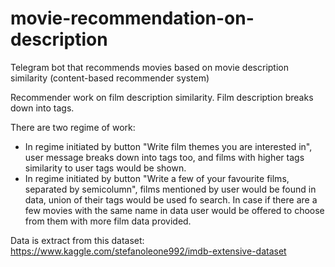 # movie-recommendation-on-description
Telegram bot that recommends movies based on movie description similarity (content-based recommender system)



Recommender work on film description similarity. Film description breaks down into tags.

There are two regime of work:
- In regime initiated by button "Write film themes you are interested in", user message breaks down into tags too, 
and films with higher tags similarity to user tags would be shown.
- In regime initiated by button "Write a few of your favourite films, separated by semicolumn", films mentioned by user
would be found in data, union of their tags would be used fo search. In case if there are a few movies with the same name in data 
user would be offered to choose from them with more film data provided.

Data is extract from this dataset: https://www.kaggle.com/stefanoleone992/imdb-extensive-dataset



